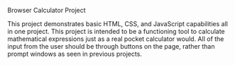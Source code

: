 Browser Calculator Project

This project demonstrates basic HTML, CSS, and JavaScript capabilities all in one project. This project is intended to be a functioning tool to calculate mathematical expressions just as a real pocket calculator would. All of the input from the user should be through buttons on the page, rather than prompt windows as seen in previous projects.
